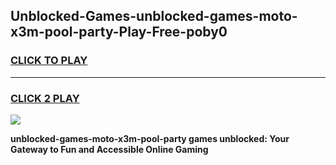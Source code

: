 
## Unblocked-Games-unblocked-games-moto-x3m-pool-party-Play-Free-poby0
<h3>
<a href="https://premium76.site?title=unblocked-games-moto-x3m-pool-party&ref=21A">CLICK TO PLAY</a></h3>
<hr>

<h3>
<a href="https://premium76.site?title=unblocked-games-moto-x3m-pool-party&ref=21A">CLICK 2 PLAY</a>
  
</h3>

<a href="https://premium76.site?title=unblocked-games-moto-x3m-pool-party&ref=21A"><img src="https://clearcache.store/games.png"></a>


**unblocked-games-moto-x3m-pool-party games unblocked: Your Gateway to Fun and Accessible Online Gaming**
